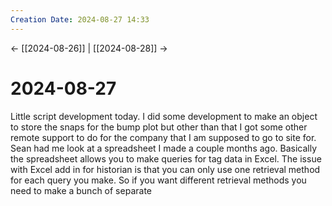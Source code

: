 ```yaml
---
Creation Date: 2024-08-27 14:33
---
```


<- [[2024-08-26]] | [[2024-08-28]]  ->

# 2024-08-27
Little script development today. I did some development to make an object to store the snaps for the bump plot but other than that I got some other remote support to do for the company that I am supposed to go to site for. Sean had me look at a spreadsheet I made a couple months ago. Basically the spreadsheet allows you to make queries for tag data in Excel. The issue with Excel add in for historian is that you can only use one retrieval method for each query you make. So if you want different retrieval methods you need to make a bunch of separate 